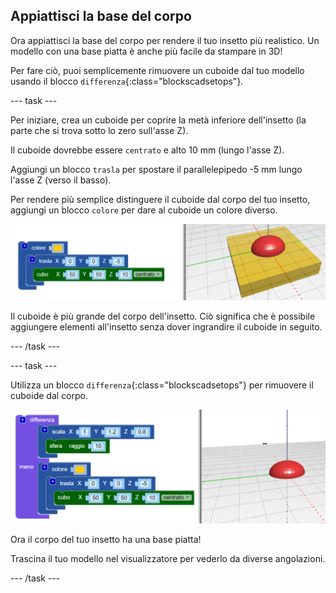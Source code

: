 ## Appiattisci la base del corpo

Ora appiattisci la base del corpo per rendere il tuo insetto più realistico. Un modello con una base piatta è anche più facile da stampare in 3D!

Per fare ciò, puoi semplicemente rimuovere un cuboide dal tuo modello usando il blocco `differenza`{:class="blockscadsetops"}.

--- task ---

Per iniziare, crea un cuboide per coprire la metà inferiore dell'insetto (la parte che si trova sotto lo zero sull'asse Z).

Il cuboide dovrebbe essere `centrato` e alto 10 mm (lungo l'asse Z).

Aggiungi un blocco `trasla` per spostare il parallelepipedo -5 mm lungo l'asse Z (verso il basso).

Per rendere più semplice distinguere il cuboide dal corpo del tuo insetto, aggiungi un blocco `colore` per dare al cuboide un colore diverso.

![screenshot](images/bug-body-cuboid.png)

Il cuboide è più grande del corpo dell'insetto. Ciò significa che è possibile aggiungere elementi all'insetto senza dover ingrandire il cuboide in seguito.

--- /task ---

--- task ---

Utilizza un blocco `differenza`{:class="blockscadsetops"} per rimuovere il cuboide dal corpo.

![screenshot](images/bug-difference.png)

Ora il corpo del tuo insetto ha una base piatta!

Trascina il tuo modello nel visualizzatore per vederlo da diverse angolazioni.

--- /task ---



  
